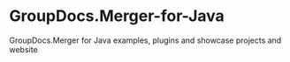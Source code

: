 # GroupDocs.Merger-for-Java
GroupDocs.Merger for Java examples, plugins and showcase projects and website
